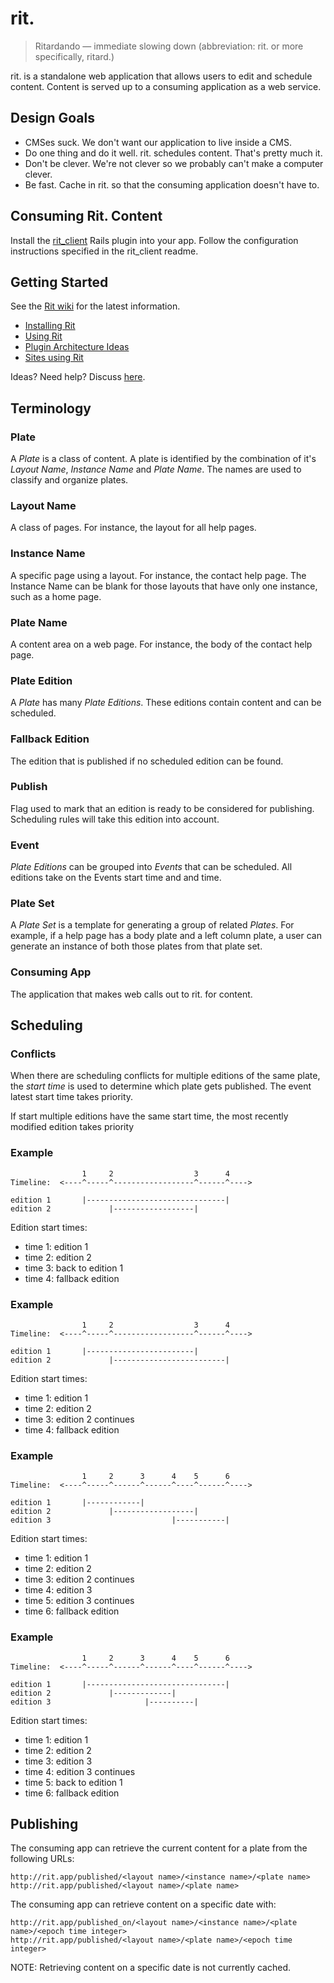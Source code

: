 rit.
====

> Ritardando — immediate slowing down (abbreviation: rit. or more specifically, ritard.)

rit. is a standalone web application that allows users to edit and schedule content.  Content is served up to a consuming application as a web service.


Design Goals
------------
 * CMSes suck.  We don't want our application to live inside a CMS.
 * Do one thing and do it well.  rit. schedules content.  That's pretty much it.
 * Don't be clever.  We're not clever so we probably can't make a computer clever.
 * Be fast.  Cache in rit. so that the consuming application doesn't have to.

Consuming Rit. Content
----------------------

Install the [rit\_client](http://github.com/briandoll/rit_client) Rails plugin into your app.  Follow the configuration instructions specified in the rit_client readme.

Getting Started
---------------

See the [Rit wiki](http://wiki.github.com/briandoll/Rit/) for the latest information.

  * [Installing Rit](http://wiki.github.com/briandoll/Rit/installing-rit)
  * [Using Rit](http://wiki.github.com/briandoll/Rit/using-rit)
  * [Plugin Architecture Ideas](http://wiki.github.com/briandoll/Rit/plugin-architecture)
  * [Sites using Rit](http://wiki.github.com/briandoll/Rit/sites-using-rit)

Ideas?  Need help?  Discuss [here](http://getsatisfaction.com/rit).

Terminology
-----------
### Plate
A *Plate* is a class of content.  A plate is identified by the combination of it's *Layout Name*, *Instance Name* and *Plate Name*.  The names are used to classify and organize plates.

### Layout Name
A class of pages.  For instance, the layout for all help pages.

### Instance Name
A specific page using a layout.  For instance, the contact help page.  The Instance Name can be blank for those layouts that have only one instance, such as a home page.

### Plate Name
A content area on a web page.  For instance, the body of the contact help page.

### Plate Edition
A *Plate* has many *Plate Editions*.  These editions contain content and can be scheduled.

### Fallback Edition
The edition that is published if no scheduled edition can be found.

### Publish
Flag used to mark that an edition is ready to be considered for publishing.  Scheduling rules will take this edition into account.

### Event
*Plate Editions* can be grouped into *Events* that can be scheduled.  All editions take on the Events start time and and time.

### Plate Set
A *Plate Set* is a template for generating a group of related *Plates*.  For example, if a help page has a body plate and a left column plate, a user can generate an instance of both those plates from that plate set.

### Consuming App
The application that makes web calls out to rit. for content.


Scheduling
----------

### Conflicts
When there are scheduling conflicts for multiple editions of the same plate, the *start time* is used to determine which plate gets published.  The event latest start time takes priority.  

If start multiple editions have the same start time, the most recently modified edition takes priority


### Example
                    1     2                  3      4
    Timeline:  <----^-----^------------------^------^---->
    
    edition 1       |-------------------------------|
    edition 2             |------------------|

Edition start times:

 * time 1: edition 1
 * time 2: edition 2
 * time 3: back to edition 1
 * time 4: fallback edition


### Example
                    1     2                  3      4
    Timeline:  <----^-----^------------------^------^---->
    
    edition 1       |------------------------|
    edition 2             |-------------------------|

Edition start times:

* time 1: edition 1
* time 2: edition 2
* time 3: edition 2 continues
* time 4: fallback edition


### Example
                    1     2      3      4    5      6
    Timeline:  <----^-----^------^------^----^------^---->
    
    edition 1       |------------|
    edition 2             |------------------|
    edition 3                           |-----------|

Edition start times:

 * time 1: edition 1
 * time 2: edition 2
 * time 3: edition 2 continues
 * time 4: edition 3
 * time 5: edition 3 continues
 * time 6: fallback edition
 
 
### Example
                    1     2      3      4    5      6
    Timeline:  <----^-----^------^------^----^------^---->
    
    edition 1       |-------------------------------|
    edition 2             |-------------|
    edition 3                     |----------|

Edition start times:

 * time 1: edition 1
 * time 2: edition 2
 * time 3: edition 3
 * time 4: edition 3 continues
 * time 5: back to edition 1
 * time 6: fallback edition
 
 
Publishing
----------

The consuming app can retrieve the current content for a plate from the following URLs:

    http://rit.app/published/<layout name>/<instance name>/<plate name>
    http://rit.app/published/<layout name>/<plate name>


The consuming app can retrieve content on a specific date with:

    http://rit.app/published_on/<layout name>/<instance name>/<plate name>/<epoch time integer>
    http://rit.app/published/<layout name>/<plate name>/<epoch time integer>

NOTE: Retrieving content on a specific date is not currently cached.